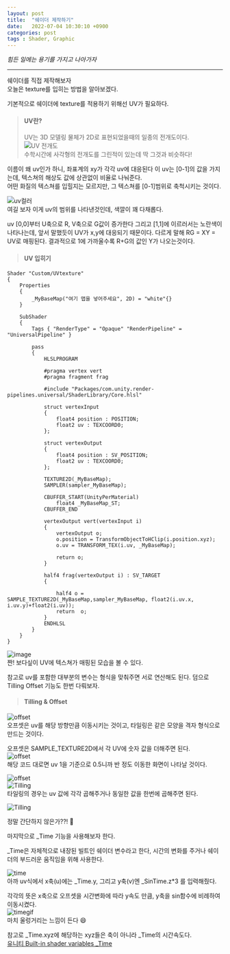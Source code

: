 ```yaml
---
layout: post
title:  "쉐이더 제작하기"
date:   2022-07-04 10:30:10 +0900
categories: post
tags : Shader, Graphic
---
```

*힘든 일에는 용기를 가지고 나아가자*  
* * *

쉐이더를 직접 제작해보자  
오늘은 texture를 입히는 방법을 알아보겠다.  

기본적으로 쉐이더에 texture를 적용하기 위해선 UV가 필요하다.  

> #### UV란?
> UV는 3D 모델링 물체가 2D로 표현되었을때의 일종의 전개도이다.  
![UV 전개도](https://understandingmaya.files.wordpress.com/2015/07/cube_representative_uv_unwrapping.png?w=700&h=467)  
수학시간에 사각형의 전개도를 그린적이 있는데 딱 그것과 비슷하다!  

이름이 왜 uv인가 하니, 좌표계의 xy가 각각 uv에 대응된다 이 uv는 [0-1]의 값을 가지는데, 텍스쳐의 해상도 값에 상관없이 비율로 나눠준다.  
어떤 화질의 텍스쳐를 입힐지는 모르지만, 그 텍스쳐를 [0-1]범위로 축척시키는 것이다.  

![uv컬러](https://t1.daumcdn.net/cfile/tistory/99CF9A3F5B440AC90F)  
여길 보자 이게 uv의 범위를 나타낸것인데, 색깔이 꽤 다채롭다.  

uv [0,0]부터 U축으로 R, V축으로 G값이 증가한다 그리고 [1,1]에 이르러서는 노란색이 나타나는데, 앞서 말했듯이 UV가 x,y에 대응되기 때문이다. 다르게 말해 RG = XY = UV로 매핑된다. 결과적으로 1에 가까울수록 R+G의 값인 Y가 나오는것이다.

> #### UV 입히기  

```hlsl
Shader "Custom/UVtexture"
{
    Properties
    {
        _MyBaseMap("여기 맵을 넣어주세요", 2D) = "white"{}
    }

    SubShader
    {
        Tags { "RenderType" = "Opaque" "RenderPipeline" = "UniversalPipeline" }

        pass
        {
            HLSLPROGRAM
            
            #pragma vertex vert
            #pragma fragment frag

            #include "Packages/com.unity.render-pipelines.universal/ShaderLibrary/Core.hlsl"

            struct vertexInput
            {
                float4 position : POSITION;
                float2 uv : TEXCOORD0;
            };

            struct vertexOutput
            {
                float4 position : SV_POSITION;
                float2 uv : TEXCOORD0;
            };

            TEXTURE2D(_MyBaseMap);
            SAMPLER(sampler_MyBaseMap);

            CBUFFER_START(UnityPerMaterial)
                float4 _MyBaseMap_ST;
            CBUFFER_END

            vertexOutput vert(vertexInput i)
            {
                vertexOutput o;
                o.position = TransformObjectToHClip(i.position.xyz);
                o.uv = TRANSFORM_TEX(i.uv, _MyBaseMap);

                return o;
            }
            
            half4 frag(vertexOutput i) : SV_TARGET
            {

                half4 o = SAMPLE_TEXTURE2D(_MyBaseMap,sampler_MyBaseMap, float2(i.uv.x, i.uv.y)+float2(i.uv));
                return  o;
            }
            ENDHLSL
        }
    }
}
```  



![image](https://user-images.githubusercontent.com/65288322/178305468-eeca00ac-a11b-4f1b-a8c6-c62b12ca8513.jpg)  
짠! 보다싶이 UV에 텍스쳐가 매핑된 모습을 볼 수 있다.  

참고로 uv를 포함한 대부분의 변수는 형식을 맞춰주면 서로 연산해도 된다. 덤으로 Tilling Offset 기능도 한번 다뤄보자.  

> #### Tilling & Offset  

![offset](https://user-images.githubusercontent.com/65288322/178306881-5416778e-8c05-4403-9d3c-dbd4d9ceb21c.png)  
오프셋은 uv를 해당 방향만큼 이동시키는 것이고, 타일링은 같은 모양을 격자 형식으로 만드는 것이다.

오프셋은 SAMPLE_TEXTURE2D에서 각 UV에 숫자 값을 더해주면 된다.  
![offset](https://user-images.githubusercontent.com/65288322/178308249-4ef51b1f-7011-4084-844c-d901cfaa7aa3.png)  
해당 코드 대로면 uv 1을 기준으로 0.5니까 반 정도 이동한 화면이 나타날 것이다.  

![offset](https://user-images.githubusercontent.com/65288322/178308043-1e1c0e13-300c-4837-bb6a-68b39b68a273.png)   
![Tilling](https://user-images.githubusercontent.com/65288322/178313919-9afcf0dc-fc2d-425e-b2bd-9751b91a5881.png)  
타일링의 경우는 uv 값에 각각 곱해주거나 동일한 값을 한번에 곱해주면 된다.  

![Tilling](https://user-images.githubusercontent.com/65288322/178313871-a3bc118d-4a8f-4fb6-b9d8-cd27f61841eb.png)  


정말 간단하지 않은가??! :clap:  

마지막으로 _Time 기능을 사용해보자 한다.  

_Time은 자체적으로 내장된 빌트인 쉐이더 변수라고 한다, 시간의 변화를 주거나 쉐이더의 부드러운 움직임을 위해 사용한다.  

![time](https://user-images.githubusercontent.com/65288322/178311991-06d49860-a3ff-4c3f-b9c8-cd7abfd11016.png)  
아까 uv식에서 x축(u)에는 _Time.y, 그리고 y축(v)엔 _SinTime.z*3 를 입력해줬다.  

각각의 뜻은 x축으로 오프셋을 시간변화에 따라 y속도 만큼, y축을 sin함수에 비례하여 이동시켰다.  
![timegif](https://user-images.githubusercontent.com/65288322/178311427-9bedc377-1e8e-4159-9346-c99e8acdfb97.gif)  
마치 울렁거리는 느낌이 든다 :smile:

참고로 _Time.xyz에 해당하는 xyz들은 축이 아니라 _Time의 시간속도다.  
[유니티 Built-in shader variables _Time](https://docs.unity3d.com/Manual/SL-UnityShaderVariables.html)

